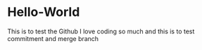 # Hello-World
This is to test the Github
I love coding so much and this is to test commitment and merge branch
